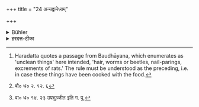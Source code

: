 +++
title = "24 अन्यद्वामेध्यम्"

+++

<details><summary>Bühler</summary>

24. Or any other unclean substance. [^14] 


[^14]:  Haradatta quotes a passage from Baudhāyana, which enumerates as 'unclean things' here intended, 'hair, worms or beetles, nail-parings, excrements of rats.' The rule must be understood as the preceding, i.e. in case these things have been cooked with the food.
</details>

<details><summary>हरदत्त-टीका</summary>

## सूत्रम्
अन्यद्वाऽमेध्यम् ॥ २४ ॥  
## टिप्पनी
अन्यद्वाऽमेध्यं नखादि यस्मिन्नन्ने स्यात् तदप्यभोज्यम् । इदमपि पूर्ववत । [^४] केशकीटनखरोमाखुपुरीषाणि दृष्ट्वा तावन्मात्रमन्नमुद्धृत्य शेषं भोज्य'मिति । वसिष्ठस्तु [^५]'कामं तु केशकीटानुत्सृज्याद्भिः प्रोक्ष्य भस्मनाऽवकीर्य वाचा प्रशस्तमुपयुञ्जीते'ति ॥ २४ ॥  

[^४]: बौ० ध० २. १२. ६  

[^५]:

    वा० ध० १४. २३ उपभुञ्जीत इति ग. पु.
</details>
